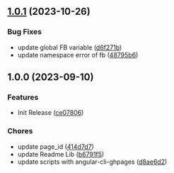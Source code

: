 ## [1.0.1](https://github.com/SkyZeroZx/ngx-facebook-messenger/compare/v1.0.0...v1.0.1) (2023-10-26)


### Bug Fixes

* update global FB variable ([d6f271b](https://github.com/SkyZeroZx/ngx-facebook-messenger/commit/d6f271b3c588e5cc4b7469abaf8a96c6631bf1c4))
* update namespace error of fb ([48795b6](https://github.com/SkyZeroZx/ngx-facebook-messenger/commit/48795b6a14067e375ab4aafb6964d442cf4ba687))

## 1.0.0 (2023-09-10)


### Features

* Init Release ([ce07806](https://github.com/SkyZeroZx/ngx-facebook-messenger/commit/ce078065aa76fe387c52931550c63523b7b758a9))


### Chores

* update page_id ([414d7d7](https://github.com/SkyZeroZx/ngx-facebook-messenger/commit/414d7d7ac3c66a8e5fc61e0227d8884b84fc2af3))
* update Readme Lib ([b6791f5](https://github.com/SkyZeroZx/ngx-facebook-messenger/commit/b6791f5b3e5b20acc582939d68d485b841494c55))
* update scripts with angular-cli-ghpages ([d8ae6d2](https://github.com/SkyZeroZx/ngx-facebook-messenger/commit/d8ae6d2335d38e7cebd38409d4aafea141647548))
